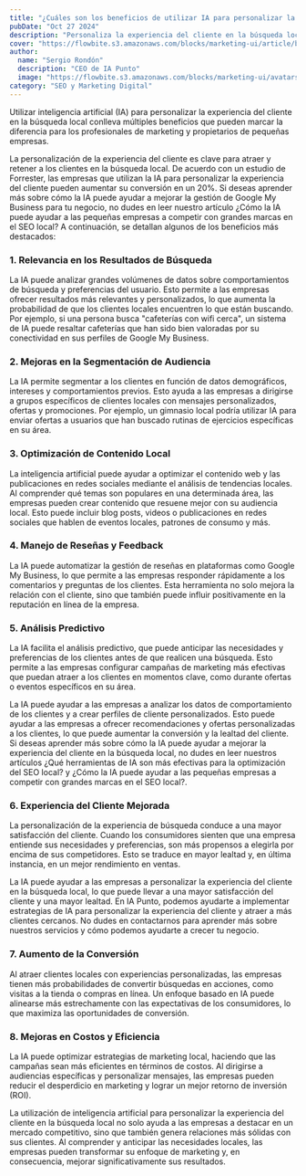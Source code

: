```yaml
---
title: "¿Cuáles son los beneficios de utilizar IA para personalizar la experiencia del cliente en la búsqueda local?"
pubDate: "Oct 27 2024"
description: "Personaliza la experiencia del cliente en la búsqueda local con IA. Mejora la conversión, la lealtad y crea perfiles de cliente personalizados analizando datos."
cover: "https://flowbite.s3.amazonaws.com/blocks/marketing-ui/article/blog-1.png"
author:
  name: "Sergio Rondón"
  description: "CEO de IA Punto"
  image: "https://flowbite.s3.amazonaws.com/blocks/marketing-ui/avatars/jese-leos.png"
category: "SEO y Marketing Digital"
---
```


Utilizar inteligencia artificial (IA) para personalizar la experiencia del cliente en la búsqueda local conlleva múltiples beneficios que pueden marcar la diferencia para los profesionales de marketing y propietarios de pequeñas empresas.

La personalización de la experiencia del cliente es clave para atraer y retener a los clientes en la búsqueda local. De acuerdo con un estudio de Forrester, las empresas que utilizan la IA para personalizar la experiencia del cliente pueden aumentar su conversión en un 20%. Si deseas aprender más sobre cómo la IA puede ayudar a mejorar la gestión de Google My Business para tu negocio, no dudes en leer nuestro artículo ¿Cómo la IA puede ayudar a las pequeñas empresas a competir con grandes marcas en el SEO local? A continuación, se detallan algunos de los beneficios más destacados:

### 1. **Relevancia en los Resultados de Búsqueda**

La IA puede analizar grandes volúmenes de datos sobre comportamientos de búsqueda y preferencias del usuario. Esto permite a las empresas ofrecer resultados más relevantes y personalizados, lo que aumenta la probabilidad de que los clientes locales encuentren lo que están buscando. Por ejemplo, si una persona busca "cafeterías con wifi cerca", un sistema de IA puede resaltar cafeterías que han sido bien valoradas por su conectividad en sus perfiles de Google My Business.

### 2. **Mejoras en la Segmentación de Audiencia**

La IA permite segmentar a los clientes en función de datos demográficos, intereses y comportamientos previos. Esto ayuda a las empresas a dirigirse a grupos específicos de clientes locales con mensajes personalizados, ofertas y promociones. Por ejemplo, un gimnasio local podría utilizar IA para enviar ofertas a usuarios que han buscado rutinas de ejercicios específicas en su área.

### 3. **Optimización de Contenido Local**

La inteligencia artificial puede ayudar a optimizar el contenido web y las publicaciones en redes sociales mediante el análisis de tendencias locales. Al comprender qué temas son populares en una determinada área, las empresas pueden crear contenido que resuene mejor con su audiencia local. Esto puede incluir blog posts, videos o publicaciones en redes sociales que hablen de eventos locales, patrones de consumo y más.

### 4. **Manejo de Reseñas y Feedback**

La IA puede automatizar la gestión de reseñas en plataformas como Google My Business, lo que permite a las empresas responder rápidamente a los comentarios y preguntas de los clientes. Esta herramienta no solo mejora la relación con el cliente, sino que también puede influir positivamente en la reputación en línea de la empresa.

### 5. **Análisis Predictivo**

La IA facilita el análisis predictivo, que puede anticipar las necesidades y preferencias de los clientes antes de que realicen una búsqueda. Esto permite a las empresas configurar campañas de marketing más efectivas que puedan atraer a los clientes en momentos clave, como durante ofertas o eventos específicos en su área.

La IA puede ayudar a las empresas a analizar los datos de comportamiento de los clientes y a crear perfiles de cliente personalizados. Esto puede ayudar a las empresas a ofrecer recomendaciones y ofertas personalizadas a los clientes, lo que puede aumentar la conversión y la lealtad del cliente. Si deseas aprender más sobre cómo la IA puede ayudar a mejorar la experiencia del cliente en la búsqueda local, no dudes en leer nuestros artículos ¿Qué herramientas de IA son más efectivas para la optimización del SEO local? y ¿Cómo la IA puede ayudar a las pequeñas empresas a competir con grandes marcas en el SEO local?.

### 6. **Experiencia del Cliente Mejorada**

La personalización de la experiencia de búsqueda conduce a una mayor satisfacción del cliente. Cuando los consumidores sienten que una empresa entiende sus necesidades y preferencias, son más propensos a elegirla por encima de sus competidores. Esto se traduce en mayor lealtad y, en última instancia, en un mejor rendimiento en ventas.

La IA puede ayudar a las empresas a personalizar la experiencia del cliente en la búsqueda local, lo que puede llevar a una mayor satisfacción del cliente y una mayor lealtad. En IA Punto, podemos ayudarte a implementar estrategias de IA para personalizar la experiencia del cliente y atraer a más clientes cercanos. No dudes en contactarnos para aprender más sobre nuestros servicios y cómo podemos ayudarte a crecer tu negocio.

### 7. **Aumento de la Conversión**

Al atraer clientes locales con experiencias personalizadas, las empresas tienen más probabilidades de convertir búsquedas en acciones, como visitas a la tienda o compras en línea. Un enfoque basado en IA puede alinearse más estrechamente con las expectativas de los consumidores, lo que maximiza las oportunidades de conversión.

### 8. **Mejoras en Costos y Eficiencia**

La IA puede optimizar estrategias de marketing local, haciendo que las campañas sean más eficientes en términos de costos. Al dirigirse a audiencias específicas y personalizar mensajes, las empresas pueden reducir el desperdicio en marketing y lograr un mejor retorno de inversión (ROI).

La utilización de inteligencia artificial para personalizar la experiencia del cliente en la búsqueda local no solo ayuda a las empresas a destacar en un mercado competitivo, sino que también genera relaciones más sólidas con sus clientes. Al comprender y anticipar las necesidades locales, las empresas pueden transformar su enfoque de marketing y, en consecuencia, mejorar significativamente sus resultados.
